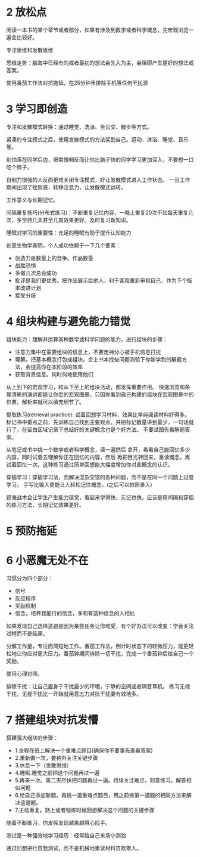 # 2 放松点


阅读一本书的某个章节或者部分，如果有涉及到数学或者科学概念，先宏观浏览一遍会比较好。

专注思维和发散思维

思维定势：脑海中已经有的或者最初的想法会先入为主，会阻碍产生更好的想法或答案。

使用番茄工作法对抗拖延，在25分钟里排除手机等任何干扰源

# 3 学习即创造

专注和发散模式转换：通过睡觉、洗澡、坐公交、散步等方式。

紧凑的专注模式之后，使用发散模式的方法奖励自己。运动、沐浴、睡觉、音乐等。

别怕落在同学后边，细嚼慢咽反而让你比脑子快的同学学习更加深入，不要想一口吃个胖子。

自制力很强的人反而更难关闭专注模式，好让发散模式进入工作状态。
一旦工作期间出现了挫败感，转移注意力，让发散模式运转。

工作意义与长期记忆。

间隔重复技巧(分布式练习)：不断重复记忆内容，一晚上重复20次不如每天重复几次，多坚持几天甚至几周效果更好。及时复习新知识。

睡眠对学习的重要性：充足的睡眠有助于提升认知能力

创意生物学表明，个人成功依赖于一下几个要素：

- 创造力是数量上的竞争。作品数量
- 战胜恐惧
- 多做几次总会成功
- 批评是我们更优秀。把作品展示给他人，利于客观重新审视自己，作为下个版本改进计划
- 接受分歧

# 4 组块构建与避免能力错觉
组块能力：理解并运算某种数学或科学问题的能力。进行组块的步骤：

- 注意力集中在需要组块的信息上，不要走神分心被手机信息打扰
- 理解。把基本概念打包成组块。合上书本找些问题测验下你新学到的解题方法，会提高你在本阶段的效率
- 获取背景信息。何时何地使用他们

从上到下的宏观学习，和从下至上的组块活动，都发挥重要作用。
快速浏览和条理清晰的演讲都能让你宏的宏观图景，只因你看到自己构建的组块在宏观图景中的位置。解析来就可以填充细节了。

提取练习(retrieval practice): 试着回想学习材料，效果比单纯阅读材料好得多。
标记书中重点之前，先训练自己找到主要观点，并把标记数量讲到最少，一句话就行了，在留白区域记录下总结好的关键概念也是个好方法。
不要试图先看解题答案。

从笔记或书中挑一个数学或者科学概念，读一遍然后 拿开，看看自己能回忆多少内容，同时试着去理解你正在回忆的内容，然后
再把目光转回来，重读概念，再试着回忆一次。这种练习通过简单回想能大幅度增加你对此概念的认识。

穿插学习：穿插学习法，而解决混杂交错的各种问题，而不是在同一个问题上过度学习。
手写比输入更能让人轻松记住概念。(之后可以拍照录入)

题海战术会让学生产生能力错觉，看起来学得快，忘记也快。应该是用间隔和穿插的练习方法，长期记忆效果更好。

# 5 预防拖延

# 6 小恶魔无处不在

习惯分为四个部分：

- 信号
- 反应程序
- 奖励机制
- 信念，培养我能行的信念，多和有这种信念的人相处

如果发现自己选择逃避是因为某些任务让你难受，有个好办法可以改变：学会关注过程而不是结果。


分解工作量，专注而简短地工作。番茄工作法，倒计时状态下的轻微压力，能更轻松地让你应对更大压力。番茄钟期间排除一切干扰，完成一个番茄钟后给自己一个奖励。

使用心理对照。

排除干扰：让自己置身于干扰最少的环境，宁静的空间或者隔音耳机。
练习无视干扰，无视干扰比一开始就用意志力对抗干扰要有效地多。


# 7 搭建组块对抗发懵

搭建强大组块的步骤：

- 1.全程在纸上解决一个重难点题目(确保你不要事先查看答案)
- 2.重新做一次，要格外关注关键步骤
- 3.休息一下（发散思维）
- 4.睡眠.睡觉之前把这个问题再过一遍
- 5.再来一次。第二天尽快把问题再过一遍。持续关注难点，刻意练习。解答相似问题
- 6.给自己添加新题。再挑一道重难点题目，用之前做第一道题的相同方法来解决这道题。
- 7.主动重复。路上或者锻炼时候回想解决这个问题的关键步骤

随着不断练习，你发挥发现越来越得心应手。

测试是一种强效地学习经历：经常给自己来场小测验

通过回想进行自我测试，而不是机械地重读材料自欺欺人。
